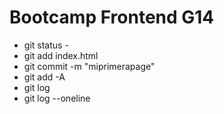 # Bootcamp Frontend G14
* git status - 
* git add index.html
* git commit -m "miprimerapage"
* git add -A
* git log
* git log --oneline
